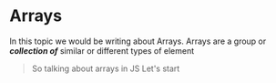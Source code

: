 # Arrays
In this topic we would be writing about Arrays.
Arrays are a group or ___collection of___ similar or different types of element 
>So talking about arrays in JS
>Let's start
